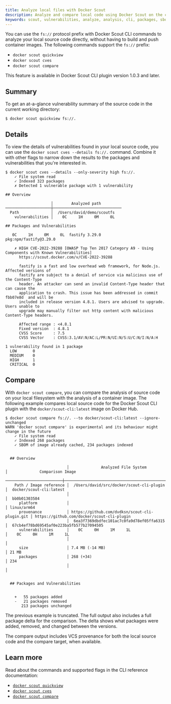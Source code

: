 ```yaml
---
title: Analyze local files with Docker Scout
description: Analyze and compare local code using Docker Scout on the command line
keywords: scout, vulnerabilities, analyze, analysis, cli, packages, sbom, cve, security, local, source, code, supply chain
---
```


You can use the `fs://` protocol prefix with Docker Scout CLI commands to
analyze your local source code directly, without having to build and push
container images. The following commands support the `fs://` prefix:

- `docker scout quickview`
- `docker scout cves`
- `docker scout compare`

This feature is available in Docker Scout CLI plugin version 1.0.3 and later.

## Summary

To get an at-a-glance vulnerability summary of the source code in the current
working directory:

```console
$ docker scout quickview fs://.
```

## Details

To view the details of vulnerabilities found in your local source code, you can
use the `docker scout cves --details fs://.` command. Combine it with
other flags to narrow down the results to the packages and vulnerabilities that
you're interested in.

```console
$ docker scout cves --details --only-severity high fs://.
    ✓ File system read
    ✓ Indexed 323 packages
    ✗ Detected 1 vulnerable package with 1 vulnerability

​## Overview

                    │        Analyzed path         
────────────────────┼──────────────────────────────
  Path              │  /Users/david/demo/scoutfs   
    vulnerabilities │    0C     1H     0M     0L   

​## Packages and Vulnerabilities

   0C     1H     0M     0L  fastify 3.29.0
pkg:npm/fastify@3.29.0

    ✗ HIGH CVE-2022-39288 [OWASP Top Ten 2017 Category A9 - Using Components with Known Vulnerabilities]
      https://scout.docker.com/v/CVE-2022-39288
    
      fastify is a fast and low overhead web framework, for Node.js. Affected versions of 
      fastify are subject to a denial of service via malicious use of the Content-Type    
      header. An attacker can send an invalid Content-Type header that can cause the      
      application to crash. This issue has been addressed in commit  fbb07e8d  and will be
      included in release version 4.8.1. Users are advised to upgrade. Users unable to    
      upgrade may manually filter out http content with malicious Content-Type headers.   
    
      Affected range : <4.8.1                                        
      Fixed version  : 4.8.1                                         
      CVSS Score     : 7.5                                           
      CVSS Vector    : CVSS:3.1/AV:N/AC:L/PR:N/UI:N/S:U/C:N/I:N/A:H  
    
1 vulnerability found in 1 package
  LOW       0  
  MEDIUM    0  
  HIGH      1  
  CRITICAL  0
```

## Compare

With `docker scout compare`, you can compare the analysis of source code on
your local filesystem with the analysis of a container image. The following
example compares local source code for the Docker Scout CLI plugin with the
`docker/scout-cli:latest` image on Docker Hub.

```console
$ docker scout compare fs://. --to docker/scout-cli:latest --ignore-unchanged
WARN 'docker scout compare' is experimental and its behaviour might change in the future
    ✓ File system read
    ✓ Indexed 268 packages
    ✓ SBOM of image already cached, 234 packages indexed


  ## Overview

                           │              Analyzed File System              │              Comparison Image
  ─────────────────────────┼────────────────────────────────────────────────┼─────────────────────────────────────────────
    Path / Image reference │  /Users/david/src/docker/scout-cli-plugin      │  docker/scout-cli:latest
                           │                                                │  bb0b01303584
      platform             │                                                │ linux/arm64
      provenance           │ https://github.com/dvdksn/scout-cli-plugin.git │ https://github.com/docker/scout-cli-plugin
                           │  6ea3f7369dbdfec101ac7c0fa9d78ef05ffa6315      │  67cb4ef78bd69545af0e223ba5fb577b27094505
      vulnerabilities      │    0C     0H     1M     1L                     │    0C     0H     1M     1L
                           │                                                │
      size                 │ 7.4 MB (-14 MB)                                │ 21 MB
      packages             │ 268 (+34)                                      │ 234
                           │                                                │


  ## Packages and Vulnerabilities


    +   55 packages added
    -   21 packages removed
       213 packages unchanged
```

The previous example is truncated. The full output also includes a full package
delta for the comparison. The delta shows what packages were added, removed,
and changed between the versions.

The compare output includes VCS provenance for both the local source code and
the compare target, when available.

## Learn more

Read about the commands and supported flags in the CLI reference documentation:

- [`docker scout quickview`](../engine/reference/commandline/scout_compare.md)
- [`docker scout cves`](../engine/reference/commandline/scout_compare.md)
- [`docker scout compare`](../engine/reference/commandline/scout_compare.md)
